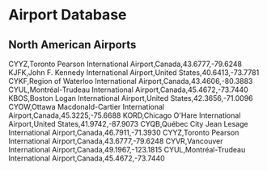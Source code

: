 # Airport Database

## North American Airports
CYYZ,Toronto Pearson International Airport,Canada,43.6777,-79.6248
KJFK,John F. Kennedy International Airport,United States,40.6413,-73.7781
CYKF,Region of Waterloo International Airport,Canada,43.4606,-80.3883
CYUL,Montréal-Trudeau International Airport,Canada,45.4672,-73.7440
KBOS,Boston Logan International Airport,United States,42.3656,-71.0096
CYOW,Ottawa Macdonald-Cartier International Airport,Canada,45.3225,-75.6688
KORD,Chicago O'Hare International Airport,United States,41.9742,-87.9073
CYQB,Québec City Jean Lesage International Airport,Canada,46.7911,-71.3930
CYYZ,Toronto Pearson International Airport,Canada,43.6777,-79.6248
CYVR,Vancouver International Airport,Canada,49.1967,-123.1815
CYUL,Montréal-Trudeau International Airport,Canada,45.4672,-73.7440
